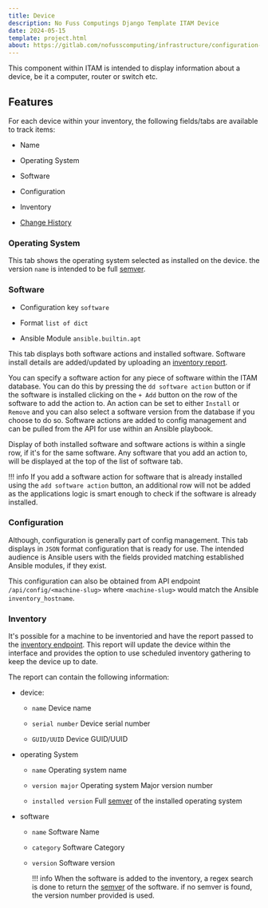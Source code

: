 ```yaml
---
title: Device
description: No Fuss Computings Django Template ITAM Device
date: 2024-05-15
template: project.html
about: https://gitlab.com/nofusscomputing/infrastructure/configuration-management/django_app
---
```


This component within ITAM is intended to display information about a device, be it a computer, router or switch etc.


## Features

For each device within your inventory, the following fields/tabs are available to track items:

- Name

- Operating System

- Software

- Configuration

- Inventory

- [Change History](../index.md#history)


### Operating System

This tab shows the operating system selected as installed on the device. the version `name` is intended to be full [semver](https://semver.org/).


### Software

- Configuration key `software`

- Format `list of dict`

- Ansible Module `ansible.builtin.apt`

This tab displays both software actions and installed software. Software install details are added/updated by uploading an [inventory report](../api.md#inventory-reports).

You can specify a software action for any piece of software within the ITAM database. You can do this by pressing the `dd software action` button or if the software is installed clicking on the `+ Add` button on the row of the software to add the action to. An action can be set to either `Install` or `Remove` and you can also select a software version from the database if you choose to do so. Software actions are added to config management and can be pulled from the API for use within an Ansible playbook.

Display of both installed software and software actions is within a single row, if it's for the same software. Any software that you add an action to, will be displayed at the top of the list of software tab.

!!! info
    If you add a software action for software that is already installed using the `add software action` button, an additional row will not be added as the applications logic is smart enough to check if the software is already installed.


### Configuration

Although, configuration is generally part of config management. This tab displays in `JSON` format configuration that is ready for use. The intended audience is Ansible users with the fields provided matching established Ansible modules, if they exist.

This configuration can also be obtained from API endpoint `/api/config/<machine-slug>` where `<machine-slug>` would match the Ansible `inventory_hostname`.


### Inventory

It's possible for a machine to be inventoried and have the report passed to the [inventory endpoint](../api.md#inventory-reports). This report will update the device within the interface and provides the option to use scheduled inventory gathering to keep the device up to date.

The report can contain the following information:

- device:

    - `name` Device name

    - `serial number` Device serial number

    - `GUID/UUID` Device GUID/UUID

- operating System

    - `name` Operating system name

    - `version major` Operating system Major version number

    - `installed version` Full [semver](https://semver.org/) of the installed operating system

- software

    - `name` Software Name

    - `category` Software Category

    - `version` Software version

        !!! info
            When the software is added to the inventory, a regex search is done to return the [semver](https://semver.org/) of the software. if no semver is found, the version number provided is used.
